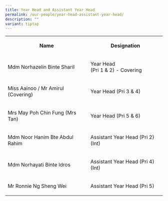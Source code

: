 ```yaml
---
title: Year Head and Assistant Year Head
permalink: /our-people/year-head-assistant-year-head/
description: ""
variant: tiptap
---
```

<table style="minWidth: 50px">
<colgroup>
<col>
<col>
</colgroup>
<tbody>
<tr>
<th rowspan="1" colspan="1">
<p>Name</p>
</th>
<th rowspan="1" colspan="1">
<p>Designation</p>
</th>
</tr>
<tr>
<td rowspan="1" colspan="1">
<p>Mdm Norhazelin Binte Sharil</p>
</td>
<td rowspan="1" colspan="1">
<p>Year Head
<br>(Pri 1 &amp; 2) - Covering</p>
</td>
</tr>
<tr>
<td rowspan="1" colspan="1">
<p>Miss Aainoo / Mr Amirul (Covering)</p>
</td>
<td rowspan="1" colspan="1">
<p>Year Head (Pri 3 &amp; 4)</p>
</td>
</tr>
<tr>
<td rowspan="1" colspan="1">
<p>Mrs May Poh Chin Fung (Mrs Tan)</p>
</td>
<td rowspan="1" colspan="1">
<p>Year Head (Pri 5 &amp; 6)</p>
</td>
</tr>
<tr>
<td rowspan="1" colspan="1">
<p>Mdm Noor Hanim Bte Abdul Rahim</p>
</td>
<td rowspan="1" colspan="1">
<p>Assistant Year Head (Pri 2)(Int)</p>
</td>
</tr>
<tr>
<td rowspan="1" colspan="1">
<p>Mdm Norhayati Binte Idros</p>
</td>
<td rowspan="1" colspan="1">
<p>Assistant Year Head (Pri 4)(Int)</p>
</td>
</tr>
<tr>
<td rowspan="1" colspan="1">
<p>Mr Ronnie Ng Sheng Wei</p>
</td>
<td rowspan="1" colspan="1">
<p>Assistant Year Head (Pri 5)</p>
</td>
</tr>
</tbody>
</table>
<p></p>